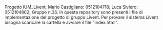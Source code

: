 Progetto IUM_Livent;
Mario Castigliano: 0512104718;
Luca Siviero: 0512104862;
Gruppo n.36.
In questa repository sono presenti i file di implementazione del progetto di gruppo Livent.
Per provare il sistema Livent bisogna scaricare la cartella e avviare il file "index.html".
